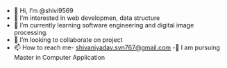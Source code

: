- 👋 Hi, I’m @shivi9569
- 👀 I’m interested in web developmen, data structure 
- 🌱 I’m currently learning software engineering and digital image processing.
- 💞️ I’m looking to collaborate on project 
- 📫 How to reach me- shivaniyadav.svn767@gmail.com
-🏫 I am pursuing Master in Computer Application 
  
